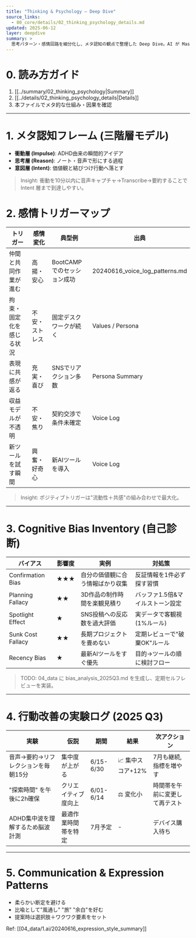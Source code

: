 ```yaml
---
title: "Thinking & Psychology – Deep Dive"
source_links:
  - 00_core/details/02_thinking_psychology_details.md
updated: 2025-06-12
layer: deepdive
summary: >
  思考パターン・感情回路を細分化し、メタ認知の観点で整理した Deep Dive。AI が Masaya の思考をシミュレーションする際の参考モデル。
---
```


# 0. 読み方ガイド
1. [[../summary/02_thinking_psychology|Summary]]
2. [[../details/02_thinking_psychology_details|Details]]
3. 本ファイルでメタ的な仕組み・因果を確認

---

# 1. メタ認知フレーム (三階層モデル)
- **衝動層 (Impulse)**: ADHD由来の瞬間的アイデア
- **思考層 (Reason)**: ノート・音声で形にする過程
- **意図層 (Intent)**: 価値観と結びつけ行動へ落とす

> Insight: 衝動を10分以内に音声キャプチャ→Transcribe→要約することで Intent 層まで到達しやすい。

# 2. 感情トリガーマップ
| トリガー | 感情変化 | 典型例 | 出典 |
|----------|-----------|--------|------|
| 仲間と共同作業が進む | 高揚・安心 | BootCAMPでのセッション成功 | 20240616_voice_log_patterns.md |
| 拘束・固定化を感じる状況 | 不安・ストレス | 固定デスクワークが続く | Values / Persona |
| 表現に共感が返る | 充実・喜び | SNSでリアクション多数 | Persona Summary |
| 収益モデルが不透明 | 不安・焦り | 契約交渉で条件未確定 | Voice Log |
| 新ツールを試す瞬間 | 興奮・好奇心 | 新AIツールを導入 | Voice Log |

> Insight: ポジティブトリガーは"流動性＋共感"の組み合わせで最大化。

---

# 3. Cognitive Bias Inventory (自己診断)
| バイアス | 影響度 | 実例 | 対処策 |
|-----------|--------|-------|--------|
| Confirmation Bias | ★★★ | 自分の価値観に合う情報ばかり収集 | 反証情報を1件必ず探す習慣 |
| Planning Fallacy | ★★ | 3D作品の制作時間を楽観見積り | バッファ1.5倍&マイルストーン設定 |
| Spotlight Effect | ★ | SNS投稿への反応数を過大評価 | 実データで客観視 (1%ルール) |
| Sunk Cost Fallacy | ★★ | 長期プロジェクトを畳めない | 定期レビューで"破棄OK"ルール |
| Recency Bias | ★ | 最新AIツールをすぐ優先 | 目的→ツールの順に検討フロー |

> TODO: 04_data に bias_analysis_2025Q3.md を生成し、定期セルフレビューを実装。

---

# 4. 行動改善の実験ログ (2025 Q3)
| 実験 | 仮説 | 期間 | 結果 | 次アクション |
|------|------|------|------|-------------|
| 音声→要約→リフレクションを毎朝15分 | 集中度が上がる | 6/15-6/30 | 📈 集中スコア+12% | 7月も継続, 指標を増やす |
| "探索時間" を午後に2h確保 | クリエイティブ度向上 | 6/01-6/14 | ⚖️ 変化小 | 時間帯を午前に変更して再テスト |
| ADHD集中波を理解するため脳波計測 | 最適作業時間帯を特定 | 7月予定 | - | デバイス購入待ち |

---

# 5. Communication & Expression Patterns
- 柔らかい断定を避ける
- 比喩として"風通し" "旅" "余白"を好む
- 提案時は選択肢＋ワクワク要素をセット

Ref: [[04_data/1.ai/20240616_expression_style_summary]] 